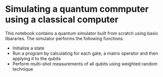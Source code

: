 # Simulating a quantum commputer using a classical computer


This notebook contains a quantum simulator built from scratch using basic libararies. The simulator performs the following functions:

*   Initialize a state
*   Run a program by calculating for each gate, a matrix operator and then applying it to the qubits
*   Perform multi-shot measurements of all qubits using weighted random technique
